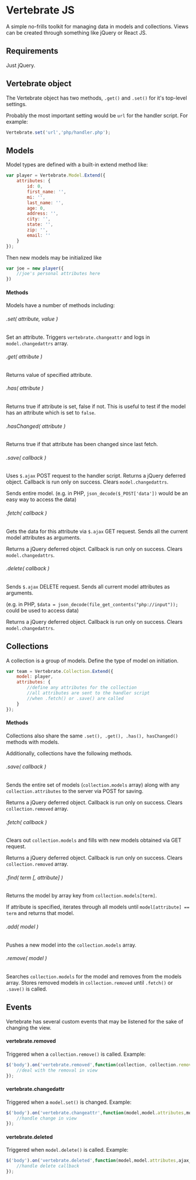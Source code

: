 # Vertebrate JS

A simple no-frills toolkit for managing data in models and
collections. Views can be created through something like
jQuery or React JS.

## Requirements

Just jQuery.

## Vertebrate object

The Vertebrate object has two methods, `.get()` and `.set()` for it's top-level settings.

Probably the most important setting would be `url` for the handler script. For example:

```JavaScript
Vertebrate.set('url','php/handler.php');
```

## Models

Model types are defined with a built-in extend method like:

```JavaScript
var player = Vertebrate.Model.Extend({
    attributes: {
        id: 0,
        first_name: '',
        mi: '',
        last_name: '',
        age: 0,
        address: '',
        city: '',
        state: '',
        zip: '',
        email: ''
    }
});
```

Then new models may be initialized like

```JavaScript
var joe = new player({
    //joe's personal attributes here
})
```

#### Methods

Models have a number of methods including:

###### .set( attribute, value )

Set an attribute. Triggers `vertebrate.changeattr` and logs in `model.changedattrs` array.

###### .get( attribute )

Returns value of specified attribute.

###### .has( attribute )

Returns true if attribute is set, false if not. This is useful to test if the model has an attribute which is set to `false`.

###### .hasChanged( attribute )

Returns true if that attribute has been changed since last fetch.

###### .save( callback )

Uses `$.ajax` POST request to the handler script. Returns a jQuery deferred object. Callback is run only on success. Clears `model.changedattrs`.

Sends entire model. (e.g. in PHP, `json_decode($_POST['data'])` would be an easy way to access the data)

###### .fetch( callback )

Gets the data for this attribute via `$.ajax` GET request. Sends all the current model attributes as arguments.

Returns a jQuery deferred object. Callback is run only on success. Clears `model.changedattrs`.

###### .delete( callback )

Sends `$.ajax` DELETE request. Sends all current model attributes as arguments.

(e.g. in PHP, `$data = json_decode(file_get_contents("php://input"));` could be used to access data)

Returns a jQuery deferred object. Callback is run only on success. Clears `model.changedattrs`.


## Collections

A collection is a group of models. Define the type of model on initiation.

```JavaScript
var team = Vertebrate.Collection.Extend({
    model: player,
    attributes: {
        //define any attributes for the collection
        //all attributes are sent to the handler script
        //when .fetch() or .save() are called
    }
});
```

#### Methods

Collections also share the same `.set(), .get(), .has(), hasChanged()` methods with models.

Additionally, collections have the following methods.

###### .save( callback )

Sends the entire set of models (`collection.models` array) along with any `collection.attributes` to the server via POST for saving.

Returns a jQuery deferred object. Callback is run only on success. Clears `collection.removed` array.

###### .fetch( callback )

Clears out `collection.models` and fills with new models obtained via GET request.

Returns a jQuery deferred object. Callback is run only on success. Clears `collection.removed` array.

###### .find( term [, attribute] )

Returns the model by array key from `collection.models[term]`.

If attribute is specified, iterates through all models until `model[attribute] == term` and returns that model.

###### .add( model )

Pushes a new model into the `collection.models` array.

###### .remove( model )

Searches `collection.models` for the model and removes from the models array. Stores removed models in `collection.removed` until `.fetch()` or `.save()` is called.

## Events

Vertebrate has several custom events that may be listened for the sake of changing the view.

#### vertebrate.removed

Triggered when a `collection.remove()` is called. Example:

```JavaScript
$('body').on('vertebrate.removed',function(collection, collection.removed, collection.models) {
    //deal with the removal in view
});
```

#### vertebrate.changedattr

Triggered when a `model.set()` is changed. Example:

```JavaScript
$('body').on('vertebrate.changeattr',function(model,model.attributes,model.changedattrs) {
    //handle change in view
});
```

#### vertebrate.deleted

Triggered when `model.delete()` is called. Example:

```JavaScript
$('body').on('vertebrate.deleted',function(model,model.attributes,ajax_data,ajax_status,ajax_xhr_object) {
    //handle delete callback
});
```

